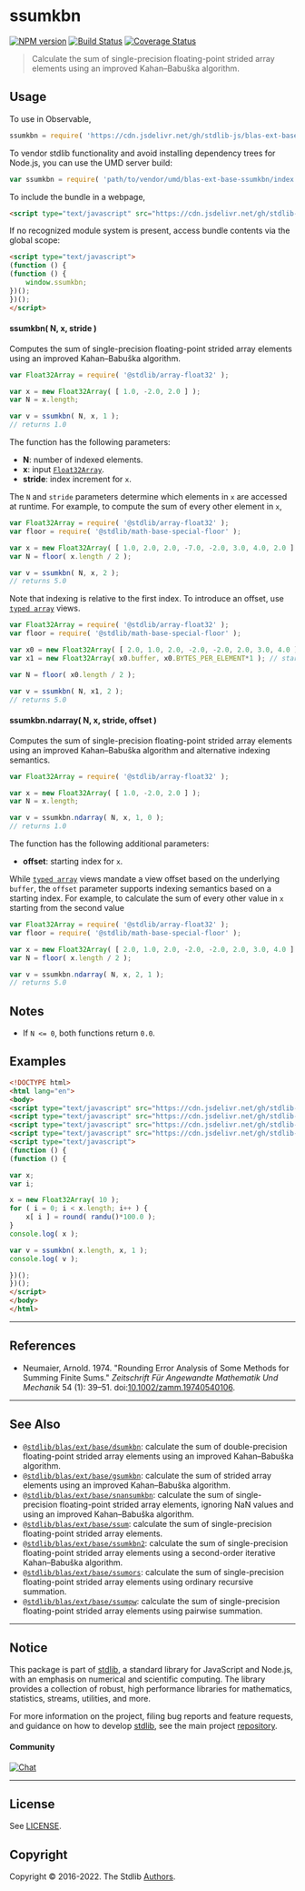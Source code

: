 <!--

@license Apache-2.0

Copyright (c) 2020 The Stdlib Authors.

Licensed under the Apache License, Version 2.0 (the "License");
you may not use this file except in compliance with the License.
You may obtain a copy of the License at

   http://www.apache.org/licenses/LICENSE-2.0

Unless required by applicable law or agreed to in writing, software
distributed under the License is distributed on an "AS IS" BASIS,
WITHOUT WARRANTIES OR CONDITIONS OF ANY KIND, either express or implied.
See the License for the specific language governing permissions and
limitations under the License.

-->

# ssumkbn

[![NPM version][npm-image]][npm-url] [![Build Status][test-image]][test-url] [![Coverage Status][coverage-image]][coverage-url] <!-- [![dependencies][dependencies-image]][dependencies-url] -->

> Calculate the sum of single-precision floating-point strided array elements using an improved Kahan–Babuška algorithm.

<section class="intro">

</section>

<!-- /.intro -->



<section class="usage">

## Usage

To use in Observable,

```javascript
ssumkbn = require( 'https://cdn.jsdelivr.net/gh/stdlib-js/blas-ext-base-ssumkbn@umd/browser.js' )
```

To vendor stdlib functionality and avoid installing dependency trees for Node.js, you can use the UMD server build:

```javascript
var ssumkbn = require( 'path/to/vendor/umd/blas-ext-base-ssumkbn/index.js' )
```

To include the bundle in a webpage,

```html
<script type="text/javascript" src="https://cdn.jsdelivr.net/gh/stdlib-js/blas-ext-base-ssumkbn@umd/browser.js"></script>
```

If no recognized module system is present, access bundle contents via the global scope:

```html
<script type="text/javascript">
(function () {
(function () {
    window.ssumkbn;
})();
})();
</script>
```

#### ssumkbn( N, x, stride )

Computes the sum of single-precision floating-point strided array elements using an improved Kahan–Babuška algorithm.

```javascript
var Float32Array = require( '@stdlib/array-float32' );

var x = new Float32Array( [ 1.0, -2.0, 2.0 ] );
var N = x.length;

var v = ssumkbn( N, x, 1 );
// returns 1.0
```

The function has the following parameters:

-   **N**: number of indexed elements.
-   **x**: input [`Float32Array`][@stdlib/array/float32].
-   **stride**: index increment for `x`.

The `N` and `stride` parameters determine which elements in `x` are accessed at runtime. For example, to compute the sum of every other element in `x`,

```javascript
var Float32Array = require( '@stdlib/array-float32' );
var floor = require( '@stdlib/math-base-special-floor' );

var x = new Float32Array( [ 1.0, 2.0, 2.0, -7.0, -2.0, 3.0, 4.0, 2.0 ] );
var N = floor( x.length / 2 );

var v = ssumkbn( N, x, 2 );
// returns 5.0
```

Note that indexing is relative to the first index. To introduce an offset, use [`typed array`][mdn-typed-array] views.

<!-- eslint-disable stdlib/capitalized-comments -->

```javascript
var Float32Array = require( '@stdlib/array-float32' );
var floor = require( '@stdlib/math-base-special-floor' );

var x0 = new Float32Array( [ 2.0, 1.0, 2.0, -2.0, -2.0, 2.0, 3.0, 4.0 ] );
var x1 = new Float32Array( x0.buffer, x0.BYTES_PER_ELEMENT*1 ); // start at 2nd element

var N = floor( x0.length / 2 );

var v = ssumkbn( N, x1, 2 );
// returns 5.0
```

#### ssumkbn.ndarray( N, x, stride, offset )

Computes the sum of single-precision floating-point strided array elements using an improved Kahan–Babuška algorithm and alternative indexing semantics.

```javascript
var Float32Array = require( '@stdlib/array-float32' );

var x = new Float32Array( [ 1.0, -2.0, 2.0 ] );
var N = x.length;

var v = ssumkbn.ndarray( N, x, 1, 0 );
// returns 1.0
```

The function has the following additional parameters:

-   **offset**: starting index for `x`.

While [`typed array`][mdn-typed-array] views mandate a view offset based on the underlying `buffer`, the `offset` parameter supports indexing semantics based on a starting index. For example, to calculate the sum of every other value in `x` starting from the second value

```javascript
var Float32Array = require( '@stdlib/array-float32' );
var floor = require( '@stdlib/math-base-special-floor' );

var x = new Float32Array( [ 2.0, 1.0, 2.0, -2.0, -2.0, 2.0, 3.0, 4.0 ] );
var N = floor( x.length / 2 );

var v = ssumkbn.ndarray( N, x, 2, 1 );
// returns 5.0
```

</section>

<!-- /.usage -->

<section class="notes">

## Notes

-   If `N <= 0`, both functions return `0.0`.

</section>

<!-- /.notes -->

<section class="examples">

## Examples

<!-- eslint no-undef: "error" -->

```html
<!DOCTYPE html>
<html lang="en">
<body>
<script type="text/javascript" src="https://cdn.jsdelivr.net/gh/stdlib-js/random-base-randu@umd/browser.js"></script>
<script type="text/javascript" src="https://cdn.jsdelivr.net/gh/stdlib-js/math-base-special-round@umd/browser.js"></script>
<script type="text/javascript" src="https://cdn.jsdelivr.net/gh/stdlib-js/array-float32@umd/browser.js"></script>
<script type="text/javascript" src="https://cdn.jsdelivr.net/gh/stdlib-js/blas-ext-base-ssumkbn@umd/browser.js"></script>
<script type="text/javascript">
(function () {
(function () {

var x;
var i;

x = new Float32Array( 10 );
for ( i = 0; i < x.length; i++ ) {
    x[ i ] = round( randu()*100.0 );
}
console.log( x );

var v = ssumkbn( x.length, x, 1 );
console.log( v );

})();
})();
</script>
</body>
</html>
```

</section>

<!-- /.examples -->

* * *

<section class="references">

## References

-   Neumaier, Arnold. 1974. "Rounding Error Analysis of Some Methods for Summing Finite Sums." _Zeitschrift Für Angewandte Mathematik Und Mechanik_ 54 (1): 39–51. doi:[10.1002/zamm.19740540106][@neumaier:1974a].

</section>

<!-- /.references -->

<!-- Section for related `stdlib` packages. Do not manually edit this section, as it is automatically populated. -->

<section class="related">

* * *

## See Also

-   <span class="package-name">[`@stdlib/blas/ext/base/dsumkbn`][@stdlib/blas/ext/base/dsumkbn]</span><span class="delimiter">: </span><span class="description">calculate the sum of double-precision floating-point strided array elements using an improved Kahan–Babuška algorithm.</span>
-   <span class="package-name">[`@stdlib/blas/ext/base/gsumkbn`][@stdlib/blas/ext/base/gsumkbn]</span><span class="delimiter">: </span><span class="description">calculate the sum of strided array elements using an improved Kahan–Babuška algorithm.</span>
-   <span class="package-name">[`@stdlib/blas/ext/base/snansumkbn`][@stdlib/blas/ext/base/snansumkbn]</span><span class="delimiter">: </span><span class="description">calculate the sum of single-precision floating-point strided array elements, ignoring NaN values and using an improved Kahan–Babuška algorithm.</span>
-   <span class="package-name">[`@stdlib/blas/ext/base/ssum`][@stdlib/blas/ext/base/ssum]</span><span class="delimiter">: </span><span class="description">calculate the sum of single-precision floating-point strided array elements.</span>
-   <span class="package-name">[`@stdlib/blas/ext/base/ssumkbn2`][@stdlib/blas/ext/base/ssumkbn2]</span><span class="delimiter">: </span><span class="description">calculate the sum of single-precision floating-point strided array elements using a second-order iterative Kahan–Babuška algorithm.</span>
-   <span class="package-name">[`@stdlib/blas/ext/base/ssumors`][@stdlib/blas/ext/base/ssumors]</span><span class="delimiter">: </span><span class="description">calculate the sum of single-precision floating-point strided array elements using ordinary recursive summation.</span>
-   <span class="package-name">[`@stdlib/blas/ext/base/ssumpw`][@stdlib/blas/ext/base/ssumpw]</span><span class="delimiter">: </span><span class="description">calculate the sum of single-precision floating-point strided array elements using pairwise summation.</span>

</section>

<!-- /.related -->

<!-- Section for all links. Make sure to keep an empty line after the `section` element and another before the `/section` close. -->


<section class="main-repo" >

* * *

## Notice

This package is part of [stdlib][stdlib], a standard library for JavaScript and Node.js, with an emphasis on numerical and scientific computing. The library provides a collection of robust, high performance libraries for mathematics, statistics, streams, utilities, and more.

For more information on the project, filing bug reports and feature requests, and guidance on how to develop [stdlib][stdlib], see the main project [repository][stdlib].

#### Community

[![Chat][chat-image]][chat-url]

---

## License

See [LICENSE][stdlib-license].


## Copyright

Copyright &copy; 2016-2022. The Stdlib [Authors][stdlib-authors].

</section>

<!-- /.stdlib -->

<!-- Section for all links. Make sure to keep an empty line after the `section` element and another before the `/section` close. -->

<section class="links">

[npm-image]: http://img.shields.io/npm/v/@stdlib/blas-ext-base-ssumkbn.svg
[npm-url]: https://npmjs.org/package/@stdlib/blas-ext-base-ssumkbn

[test-image]: https://github.com/stdlib-js/blas-ext-base-ssumkbn/actions/workflows/test.yml/badge.svg?branch=v0.0.7
[test-url]: https://github.com/stdlib-js/blas-ext-base-ssumkbn/actions/workflows/test.yml?query=branch:v0.0.7

[coverage-image]: https://img.shields.io/codecov/c/github/stdlib-js/blas-ext-base-ssumkbn/main.svg
[coverage-url]: https://codecov.io/github/stdlib-js/blas-ext-base-ssumkbn?branch=main

<!--

[dependencies-image]: https://img.shields.io/david/stdlib-js/blas-ext-base-ssumkbn.svg
[dependencies-url]: https://david-dm.org/stdlib-js/blas-ext-base-ssumkbn/main

-->

[chat-image]: https://img.shields.io/gitter/room/stdlib-js/stdlib.svg
[chat-url]: https://gitter.im/stdlib-js/stdlib/

[stdlib]: https://github.com/stdlib-js/stdlib

[stdlib-authors]: https://github.com/stdlib-js/stdlib/graphs/contributors

[umd]: https://github.com/umdjs/umd
[es-module]: https://developer.mozilla.org/en-US/docs/Web/JavaScript/Guide/Modules

[deno-url]: https://github.com/stdlib-js/blas-ext-base-ssumkbn/tree/deno
[umd-url]: https://github.com/stdlib-js/blas-ext-base-ssumkbn/tree/umd
[esm-url]: https://github.com/stdlib-js/blas-ext-base-ssumkbn/tree/esm
[branches-url]: https://github.com/stdlib-js/blas-ext-base-ssumkbn/blob/main/branches.md

[stdlib-license]: https://raw.githubusercontent.com/stdlib-js/blas-ext-base-ssumkbn/main/LICENSE

[@stdlib/array/float32]: https://github.com/stdlib-js/array-float32/tree/umd/tree/umd

[mdn-typed-array]: https://developer.mozilla.org/en-US/docs/Web/JavaScript/Reference/Global_Objects/TypedArray

[@neumaier:1974a]: https://doi.org/10.1002/zamm.19740540106

<!-- <related-links> -->

[@stdlib/blas/ext/base/dsumkbn]: https://github.com/stdlib-js/blas-ext-base-dsumkbn/tree/umd/tree/umd

[@stdlib/blas/ext/base/gsumkbn]: https://github.com/stdlib-js/blas-ext-base-gsumkbn/tree/umd/tree/umd

[@stdlib/blas/ext/base/snansumkbn]: https://github.com/stdlib-js/blas-ext-base-snansumkbn/tree/umd/tree/umd

[@stdlib/blas/ext/base/ssum]: https://github.com/stdlib-js/blas-ext-base-ssum/tree/umd/tree/umd

[@stdlib/blas/ext/base/ssumkbn2]: https://github.com/stdlib-js/blas-ext-base-ssumkbn2/tree/umd/tree/umd

[@stdlib/blas/ext/base/ssumors]: https://github.com/stdlib-js/blas-ext-base-ssumors/tree/umd/tree/umd

[@stdlib/blas/ext/base/ssumpw]: https://github.com/stdlib-js/blas-ext-base-ssumpw/tree/umd/tree/umd

<!-- </related-links> -->

</section>

<!-- /.links -->
